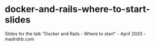 # docker-and-rails-where-to-start-slides
Slides for the talk "Docker and Rails - Where to start" - April 2020 - madridrb.com
